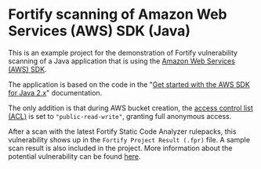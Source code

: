 # Fortify scanning of Amazon Web Services (AWS) SDK (Java)

This is an example project for the demonstration of Fortify vulnerability scanning of a Java application that is using the [Amazon Web Services (AWS) SDK](https://aws.amazon.com/sdk-for-java/). 

The application is based on the code in the "[Get started with the AWS SDK for Java 2.x](https://docs.aws.amazon.com/sdk-for-java/latest/developer-guide/get-started.html "Get started with the AWS SDK for Java 2.x")" documentation.

The only addition is that during AWS bucket creation, the [access control list (ACL)](https://docs.aws.amazon.com/AmazonS3/latest/userguide/acl-overview.html "access control list (ACL)") is set to `"public-read-write"`, granting full anonymous access.

After a scan with the latest Fortify Static Code Analyzer rulepacks, this vulnerability shows up in the `Fortify Project Result (.fpr)` file. A sample scan result is also included in the project. More information about the potential vulnerability can be found [here](https://vulncat.fortify.com/en/detail?id=desc.semantic.java.insecure_storage_s3_full_anonymous_access#Java%2fJSP "here").
